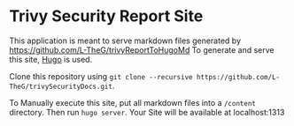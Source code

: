 # Trivy Security Report Site
This application is meant to serve markdown files generated by https://github.com/L-TheG/trivyReportToHugoMd
To generate and serve this site, [Hugo](https://gohugo.io/) is used.

Clone this repository using ```git clone --recursive https://github.com/L-TheG/trivySecurityDocs.git```.

To Manually execute this site, put all markdown files into a ```/content``` directory.
Then run ```hugo server```. Your Site will be available at localhost:1313
